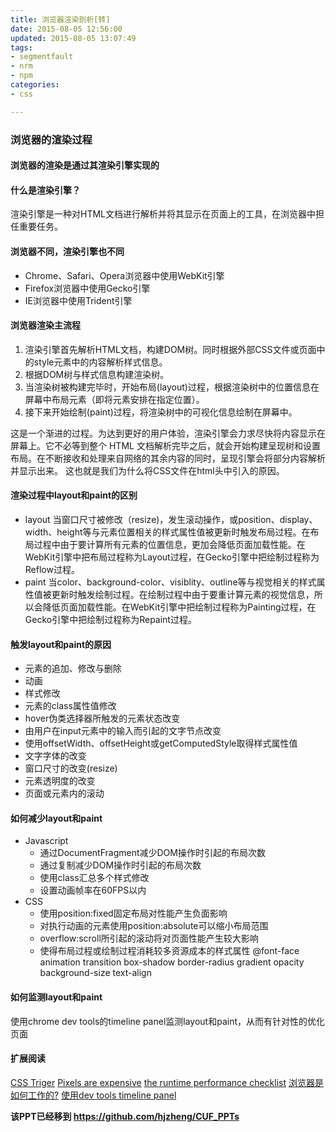 ```yaml
---
title: 浏览器渲染剖析[转]
date: 2015-08-05 12:56:00
updated: 2015-08-05 13:07:49
tags: 
- segmentfault
- nrm
- npm
categories: 
- css

---
```


### 浏览器的渲染过程

#### 浏览器的渲染是通过其渲染引擎实现的

#### 什么是渲染引擎？
渲染引擎是一种对HTML文档进行解析并将其显示在页面上的工具，在浏览器中担任重要任务。

#### 浏览器不同，渲染引擎也不同
 
 - Chrome、Safari、Opera浏览器中使用WebKit引擎
 - Firefox浏览器中使用Gecko引擎
 - IE浏览器中使用Trident引擎

#### 浏览器渲染主流程

 1. 渲染引擎首先解析HTML文档，构建DOM树。同时根据外部CSS文件或页面中的style元素中的内容解析样式信息。
 2. 根据DOM树与样式信息构建渲染树。
 3. 当渲染树被构建完毕时，开始布局(layout)过程，根据渲染树中的位置信息在屏幕中布局元素（即将元素安排在指定位置）。
 4. 接下来开始绘制(paint)过程，将渲染树中的可视化信息绘制在屏幕中。


<!--more-->


这是一个渐进的过程。为达到更好的用户体验，渲染引擎会力求尽快将内容显示在屏幕上。它不必等到整个 HTML 文档解析完毕之后，就会开始构建呈现树和设置布局。在不断接收和处理来自网络的其余内容的同时，呈现引擎会将部分内容解析并显示出来。 这也就是我们为什么将CSS文件在html头中引入的原因。

#### 渲染过程中layout和paint的区别

- layout
  当窗口尺寸被修改（resize)，发生滚动操作，或position、display、width、height等与元素位置相关的样式属性值被更新时触发布局过程。在布局过程中由于要计算所有元素的位置信息，更加会降低页面加载性能。在WebKit引擎中把布局过程称为Layout过程，在Gecko引擎中把绘制过程称为Reflow过程。
- paint
  当color、background-color、visiblity、outline等与视觉相关的样式属性值被更新时触发绘制过程。在绘制过程中由于要重计算元素的视觉信息，所以会降低页面加载性能。在WebKit引擎中把绘制过程称为Painting过程，在Gecko引擎中把绘制过程称为Repaint过程。

#### 触发layout和paint的原因
    
- 元素的追加、修改与删除
- 动画
- 样式修改
- 元素的class属性值修改
- hover伪类选择器所触发的元素状态改变
- 由用户在input元素中的输入而引起的文字节点改变
- 使用offsetWidth、offsetHeight或getComputedStyle取得样式属性值
- 文字字体的改变
- 窗口尺寸的改变(resize)
- 元素透明度的改变
- 页面或元素内的滚动                                              

#### 如何减少layout和paint

- Javascript
  - 通过DocumentFragment减少DOM操作时引起的布局次数
  - 通过复制减少DOM操作时引起的布局次数
  - 使用class汇总多个样式修改
  - 设置动画帧率在60FPS以内
- CSS
  - 使用position:fixed固定布局对性能产生负面影响
  - 对执行动画的元素使用position:absolute可以缩小布局范围
  - overflow:scroll所引起的滚动将对页面性能产生较大影响
  - 使得布局过程或绘制过程消耗较多资源成本的样式属性
        @font-face
        animation
        transition
        box-shadow
        border-radius
        gradient
        opacity
        background-size
        text-align

#### 如何监测layout和paint
   使用chrome dev tools的timeline panel监测layout和paint，从而有针对性的优化页面
   

#### 扩展阅读
[CSS Triger][4]
[Pixels are expensive][5]
[the runtime performance checklist][6]
[浏览器是如何工作的?][1]
[使用dev tools timeline panel][3]

[1]:http://www.html5rocks.com/zh/tutorials/internals/howbrowserswork/
[2]:http://www.kazaff.me/2014/01/18/%E4%BA%86%E8%A7%A3%E6%B5%8F%E8%A7%88%E5%99%A8%E7%9A%84%E6%B8%B2%E6%9F%93%E8%BF%87%E7%A8%8B%E8%BD%AC/
[3]:http://www.kazaff.me/2014/01/18/chrome-developer-tools%E4%B9%8Btimeline%E9%9D%A2%E6%9D%BF/
[4]:http://csstriggers.com/
[5]:http://aerotwist.com/blog/pixels-are-expensive/
[6]:http://calendar.perfplanet.com/2013/the-runtime-performance-checklist/
[7]:http://www.slideshare.net/matenadasdi1/google-chrome-developer-tools-16917759
[8]:http://blog.csdn.net/jaylinzhou/article/details/8579218
[9]:http://tech.uc.cn/?p=2763

**该PPT已经移到 https://github.com/hjzheng/CUF_PPTs**